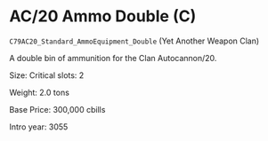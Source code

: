 # AC/20 Ammo Double (C)

`C79AC20_Standard_AmmoEquipment_Double` (Yet Another Weapon Clan)

A double bin of ammunition for the Clan Autocannon/20.

Size: Critical slots: 2

Weight: 2.0 tons

Base Price: 300,000 cbills

Intro year: 3055

